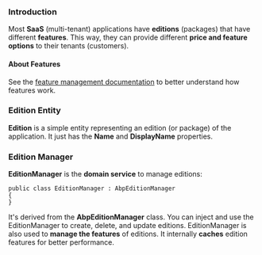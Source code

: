 ### Introduction

Most **SaaS** (multi-tenant) applications have **editions** (packages)
that have different **features**. This way, they can provide different
**price and feature options** to their tenants (customers).

#### About Features

See the [feature management
documentation](/Pages/Documents/Feature-Management) to better understand
how features work.

### Edition Entity

**Edition** is a simple entity representing an edition (or package) of the
application. It just has the **Name** and **DisplayName** properties.

### Edition Manager

**EditionManager** is the **domain service** to manage editions:

    public class EditionManager : AbpEditionManager
    {
    }

It's derived from the **AbpEditionManager** class. You can inject and use
the EditionManager to create, delete, and update editions. EditionManager
is also used to **manage the features** of editions. It internally **caches**
edition features for better performance.
